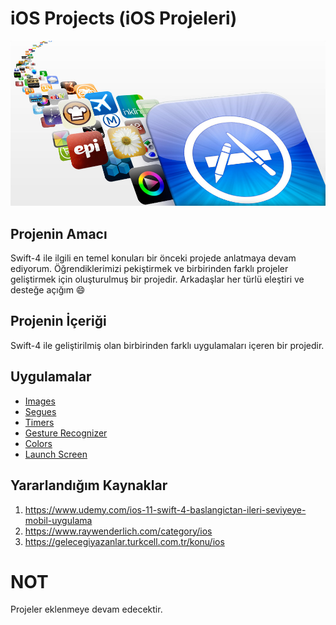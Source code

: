 # iOS Projects (iOS Projeleri)

![Screenshot](iOSApp.jpg)

## Projenin Amacı

Swift-4 ile ilgili en temel konuları bir önceki projede anlatmaya devam ediyorum. Öğrendiklerimizi pekiştirmek ve birbirinden farklı projeler geliştirmek için oluşturulmuş bir projedir. Arkadaşlar her türlü eleştiri ve desteğe açığım :smile:


## Projenin İçeriği
Swift-4 ile geliştirilmiş olan birbirinden farklı uygulamaları içeren bir projedir. <br>


## Uygulamalar 

- [Images](https://github.com/halilozel1903/iOSProjects/tree/master/Images)
- [Segues](https://github.com/halilozel1903/iOSProjects/tree/master/Segues)
- [Timers](https://github.com/halilozel1903/iOSProjects/tree/master/Timers)
- [Gesture Recognizer](https://github.com/halilozel1903/iOSProjects/tree/master/GestureRecogziner)
- [Colors](https://github.com/halilozel1903/iOSProjects/tree/master/Colors)
- [Launch Screen](https://github.com/halilozel1903/iOSProjects/tree/master/LaunchScreen)


## Yararlandığım Kaynaklar

1. https://www.udemy.com/ios-11-swift-4-baslangictan-ileri-seviyeye-mobil-uygulama
2. https://www.raywenderlich.com/category/ios
3. https://gelecegiyazanlar.turkcell.com.tr/konu/ios


# NOT
Projeler eklenmeye devam edecektir. <br>
